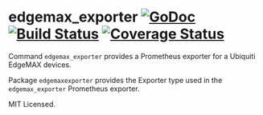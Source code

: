 edgemax_exporter [![GoDoc](http://godoc.org/github.com/mdlayher/edgemax_exporter?status.svg)](http://godoc.org/github.com/mdlayher/edgemax_exporter) [![Build Status](https://travis-ci.org/mdlayher/edgemax_exporter.svg?branch=master)](https://travis-ci.org/mdlayher/edgemax_exporter) [![Coverage Status](https://coveralls.io/repos/mdlayher/edgemax_exporter/badge.svg?branch=master)](https://coveralls.io/r/mdlayher/edgemax_exporter?branch=master)
================

Command `edgemax_exporter` provides a Prometheus exporter for a Ubiquiti EdgeMAX
devices.

Package `edgemaxexporter` provides the Exporter type used in the `edgemax_exporter`
Prometheus exporter.

MIT Licensed.
